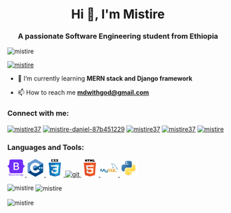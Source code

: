 <h1 align="center">Hi 👋, I'm Mistire</h1>
<h3 align="center">A passionate Software Engineering student from Ethiopia</h3>

<p align="left"> <img src="https://komarev.com/ghpvc/?username=mistire&label=Profile%20views&color=0e75b6&style=flat" alt="mistire" /> </p>

<p align="left"> <a href="https://github.com/ryo-ma/github-profile-trophy"><img src="https://github-profile-trophy.vercel.app/?username=mistire" alt="mistire" /></a> </p>

- 🌱 I’m currently learning **MERN stack and Django framework**

- 📫 How to reach me **mdwithgod@gmail.com**

<h3 align="left">Connect with me:</h3>
<p align="left">
<a href="https://twitter.com/mistire37" target="blank"><img align="center" src="https://raw.githubusercontent.com/rahuldkjain/github-profile-readme-generator/master/src/images/icons/Social/twitter.svg" alt="mistire37" height="30" width="40" /></a>
<a href="https://linkedin.com/in/mistire-daniel-87b451229" target="blank"><img align="center" src="https://raw.githubusercontent.com/rahuldkjain/github-profile-readme-generator/master/src/images/icons/Social/linked-in-alt.svg" alt="mistire-daniel-87b451229" height="30" width="40" /></a>
<a href="https://instagram.com/mistire37" target="blank"><img align="center" src="https://raw.githubusercontent.com/rahuldkjain/github-profile-readme-generator/master/src/images/icons/Social/instagram.svg" alt="mistire37" height="30" width="40" /></a>
<a href="https://codeforces.com/profile/mistire37" target="blank"><img align="center" src="https://raw.githubusercontent.com/rahuldkjain/github-profile-readme-generator/master/src/images/icons/Social/codeforces.svg" alt="mistire37" height="30" width="40" /></a>
<a href="https://www.leetcode.com/mistire" target="blank"><img align="center" src="https://raw.githubusercontent.com/rahuldkjain/github-profile-readme-generator/master/src/images/icons/Social/leet-code.svg" alt="mistire" height="30" width="40" /></a>
</p>

<h3 align="left">Languages and Tools:</h3>
<p align="left"> <a href="https://getbootstrap.com" target="_blank" rel="noreferrer"> <img src="https://raw.githubusercontent.com/devicons/devicon/master/icons/bootstrap/bootstrap-plain-wordmark.svg" alt="bootstrap" width="40" height="40"/> </a> <a href="https://www.w3schools.com/cpp/" target="_blank" rel="noreferrer"> <img src="https://raw.githubusercontent.com/devicons/devicon/master/icons/cplusplus/cplusplus-original.svg" alt="cplusplus" width="40" height="40"/> </a> <a href="https://www.w3schools.com/css/" target="_blank" rel="noreferrer"> <img src="https://raw.githubusercontent.com/devicons/devicon/master/icons/css3/css3-original-wordmark.svg" alt="css3" width="40" height="40"/> </a> <a href="https://git-scm.com/" target="_blank" rel="noreferrer"> <img src="https://www.vectorlogo.zone/logos/git-scm/git-scm-icon.svg" alt="git" width="40" height="40"/> </a> <a href="https://www.w3.org/html/" target="_blank" rel="noreferrer"> <img src="https://raw.githubusercontent.com/devicons/devicon/master/icons/html5/html5-original-wordmark.svg" alt="html5" width="40" height="40"/> </a> <a href="https://www.mysql.com/" target="_blank" rel="noreferrer"> <img src="https://raw.githubusercontent.com/devicons/devicon/master/icons/mysql/mysql-original-wordmark.svg" alt="mysql" width="40" height="40"/> </a> <a href="https://www.python.org" target="_blank" rel="noreferrer"> <img src="https://raw.githubusercontent.com/devicons/devicon/master/icons/python/python-original.svg" alt="python" width="40" height="40"/> </a> </p>

<p><img align="left" src="https://github-readme-stats.vercel.app/api/top-langs?username=mistire&show_icons=true&locale=en&layout=compact" alt="mistire" /></p>

<p>&nbsp;<img align="center" src="https://github-readme-stats.vercel.app/api?username=mistire&show_icons=true&locale=en" alt="mistire" /></p>

<p><img align="center" src="https://github-readme-streak-stats.herokuapp.com/?user=mistire&" alt="mistire" /></p>
